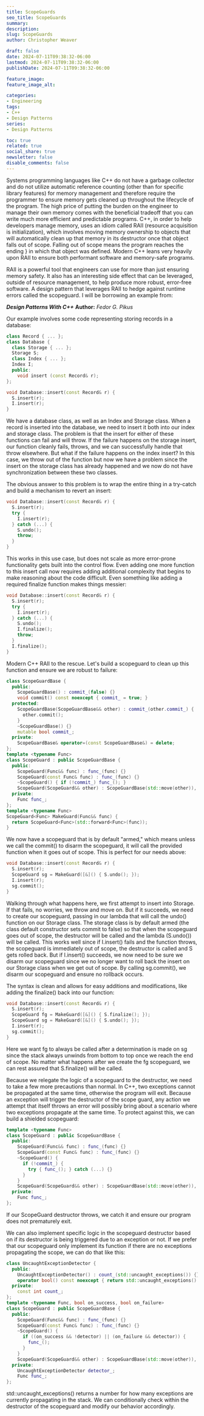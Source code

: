 ```yaml
---
title: ScopeGuards
seo_title: ScopeGuards
summary: 
description: 
slug: ScopeGuards
author: Christopher Weaver

draft: false
date: 2024-07-11T09:38:32-06:00
lastmod: 2024-07-11T09:38:32-06:00
publishDate: 2024-07-11T09:38:32-06:00

feature_image:
feature_image_alt: 

categories:
- Engineering
tags:
- C++
- Design Patterns
series:
- Design Patterns

toc: true
related: true
social_share: true
newsletter: false
disable_comments: false
---
```


Systems programming languages like C++ do not have a garbage collector and do not utilize automatic reference counting (other than for specific library features) for memory management and therefore require the programmer to ensure memory gets cleaned up throughout the lifecycle of the program. The high price of putting the burden on the engineer to manage their own memory comes with the beneficial tradeoff that you can write much more efficient and predictable programs. C++, in order to help developers manage memory, uses an idiom called RAII (resource acquisition is initialization), which involves moving memory ownership to objects that will automatically clean up that memory in its destructor once that object falls out of scope. Falling out of scope means the program reaches the ending } in which that object was defined. Modern C++ leans very heavily upon RAII to ensure both performant software and memory-safe programs.

RAII is a powerful tool that engineers can use for more than just ensuring memory safety. It also has an interesting side effect that can be leveraged, outside of resource management, to help produce more robust, error-free software. A design pattern that leverages RAII to hedge against runtime errors called the scopeguard. I will be borrowing an example from:

***Design Patterns With C++***
**Author:** *Fedor G. Pikus*

Our example involves some code representing storing records in a database:
```C++
class Record { ... };
class Database {
  class Storage { ... };
  Storage S;
  class Index { ... };
  Index I;
  public:
    void insert (const Record& r);
};

void Database::insert(const Record& r) {
  S.insert(r);
  I.insert(r);
}
```
We have a database class, as well as an Index and Storage class. When a record is inserted into the database, we need to insert it both into our index and storage class. The problem is that the insert for either of these functions can fail and will throw. If the failure happens on the storage insert, our function cleanly fails, throws, and we can successfully handle that throw elsewhere. But what if the failure happens on the index insert? In this case, we throw out of the function but now we have a problem since the insert on the storage class has already happened and we now do not have synchronization between these two classes.

The obvious answer to this problem is to wrap the entire thing in a try-catch and build a mechanism to revert an insert:
```C++
void Database::insert(const Record& r) {
  S.insert(r);
  try {
    I.insert(r);
  } catch (...) {
    S.undo();
    throw;
  }
}
```
This works in this use case, but does not scale as more error-prone functionality gets built into the control flow. Even adding one more function to this insert call now requires adding additional complexity that begins to make reasoning about the code difficult. Even something like adding a required finalize function makes things messier:
```C++
void Database::insert(const Record& r) {
  S.insert(r);
  try {
    I.insert(r);
  } catch (...) {
    S.undo();
    I.finalize();
    throw;
  }
  I.finalize();
}
```
Modern C++ RAII to the rescue. Let's build a scopeguard to clean up this function and ensure we are robust to failure:
```C++
class ScopeGuardBase {
  public:
    ScopeGuardBase() : commit_(false) {}
    void commit() const noexcept { commit_ = true; }
  protected:
    ScopeGuardBase(ScopeGuardBase&& other) : commit_(other.commit_) {
      other.commit();
    }
    ~ScopeGuardBase() {}
    mutable bool commit_;
  private:
    ScopeGuardBase& operator=(const ScopeGuardBase&) = delete;
};
template <typename Func>
class ScopeGuard : public ScopeGuardBase {
  public:
    ScopeGuard(Func&& func) : func_(func) {}
    ScopeGuard(const Func& func) : func_(func) {}
    ~ScopeGuard() { if (!commit_) func_(); }
    ScopeGuard(ScopeGuard&& other) : ScopeGuardBase(std::move(other)), func_(other.func_) {}
  private:
    Func func_;
};
template <typename Func>
ScopeGuard<Func> MakeGuard(Func&& func) {
  return ScopeGuard<Func>(std::forward<Func>(func));
}
```
We now have a scopeguard that is by default "armed," which means unless we call the commit() to disarm the scopeguard, it will call the provided function when it goes out of scope. This is perfect for our needs above:
```C++
void Database::insert(const Record& r) {
  S.insert(r);
  ScopeGuard sg = MakeGuard([&]() { S.undo(); });
  I.insert(r);
  sg.commit();
}
```
Walking through what happens here, we first attempt to insert into Storage. If that fails, no worries, we throw and move on. But if it succeeds, we need to create our scopeguard, passing in our lambda that will call the undo() function on our Storage class. The storage class is by default armed (the class default constructor sets commit to false) so that when the scopeguard goes out of scope, the destructor will be called and the lambda (S.undo()) will be called. This works well since if I.insert() fails and the function throws, the scopeguard is immediately out of scope, the destructor is called and S gets rolled back. But if I.insert() succeeds, we now need to be sure we disarm our scopeguard since we no longer want to roll back the insert on our Storage class when we get out of scope. By calling sg.commit(), we disarm our scopeguard and ensure no rollback occurs.

The syntax is clean and allows for easy additions and modifications, like adding the finalize() back into our function:
```C++
void Database::insert(const Record& r) {
  S.insert(r);
  ScopeGuard fg = MakeGuard([&]() { S.finalize(); });
  ScopeGuard sg = MakeGuard([&]() { S.undo(); });
  I.insert(r);
  sg.commit();
}
```
Here we want fg to always be called after a determination is made on sg since the stack always unwinds from bottom to top once we reach the end of scope. No matter what happens after we create the fg scopeguard, we can rest assured that S.finalize() will be called.

Because we relegate the logic of a scopeguard to the destructor, we need to take a few more precautions than normal. In C++, two exceptions cannot be propagated at the same time, otherwise the program will exit. Because an exception will trigger the destructor of the scope guard, any action we attempt that itself throws an error will possibly bring about a scenario where two exceptions propagate at the same time. To protect against this, we can build a shielded scopeguard:
```C++
template <typename Func>
class ScopeGuard : public ScopeGuardBase {
  public:
    ScopeGuard(Func&& func) : func_(func) {}
    ScopeGuard(const Func& func) : func_(func) {}
    ~ScopeGuard() { 
      if (!commit_) {
        try { func_(); } catch (...) {}
      }
    }
    ScopeGuard(ScopeGuard&& other) : ScopeGuardBase(std::move(other)), func_(other.func_) {}
  private:
    Func func_;
};
```
If our ScopeGuard destructor throws, we catch it and ensure our program does not prematurely exit.

We can also implement specific logic in the scopeguard destructor based on if its destructor is being triggered due to an exception or not. If we prefer that our scopeguard only implement its function if there are no exceptions propagating the scope, we can do that like this:
```C++
class UncaughtExceptionDetector {
  public:
    UncaughtExceptionDetector() : count_(std::uncaught_exceptions()) {}
    operator bool() const noexcept { return std::uncaught_exceptions() > count_; }
  private:
    const int count_;
};
template <typename Func, bool on_success, bool on_failure>
class ScopeGuard : public ScopeGuardBase {
  public:
    ScopeGuard(Func&& func) : func_(func) {}
    ScopeGuard(const Func& func) : func_(func) {}
    ~ScopeGuard() { 
      if ((on_success && !detector) || (on_failure && detector)) {
        func_();
      }
    }
    ScopeGuard(ScopeGuard&& other) : ScopeGuardBase(std::move(other)), func_(other.func_) {}
  private:
    UncaughtExceptionDetector detector_;
    Func func_;
};
```
std::uncaught_exceptions() returns a number for how many exceptions are currently propagating in the stack. We can conditionally check within the destructor of the scopeguard and modify our behavior accordingly.

